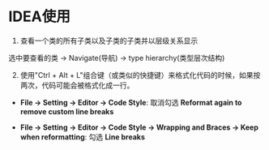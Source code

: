 # IDEA使用

1. 查看一个类的所有子类以及子类的子类并以层级关系显示

选中要查看的类 -> Navigate(导航) -> type hierarchy(类型层次结构)

2. 使用"Ctrl + Alt + L"组合键（或类似的快捷键）来格式化代码的时候，如果按两次，代码可能会被格式化成一行。

-  **File -> Setting -> Editor -> Code Style**: 取消勾选  **Reformat again to remove custom line breaks**

-  **File -> Setting -> Editor -> Code Style -> Wrapping and Braces -> Keep when reformatting**: 勾选 **Line breaks**
